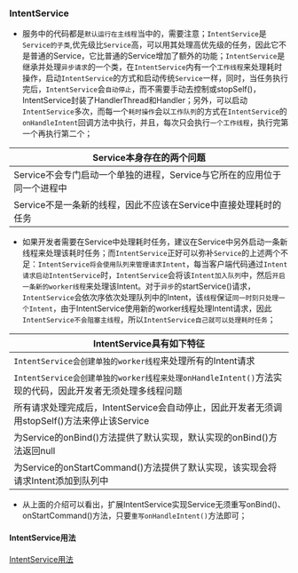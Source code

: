 ### IntentService
+ 服务中的代码都是`默认运行在主线程`当中的，需要注意；`IntentService`是`Service的子类`,优先级比`Service`高，可以用其处理高优先级的任务，因此它不是普通的Service，它比普通的Service增加了额外的功能；`IntentService`是继承并处理`异步请求`的一个类，在`IntentService`内有一个`工作线程`来处理耗时操作，启动`IntentService`的方式和启动传统`Service`一样，同时，当任务执行完后，`IntentService`会`自动停止`，而不需要手动去控制或stopSelf()，IntentService封装了HandlerThread和Handler；另外，可以启动`IntentService`多次，而每一个`耗时操作`会以`工作队列`的方式在`IntentService`的`onHandleIntent`回调方法中执行，并且，每次只会执行`一个工作线程`，执行完第一个再执行第二个；

|Service本身存在的两个问题|
|------|
|Service不会专门启动一个单独的进程，Service与它所在的应用位于同一个进程中|
|Service不是一条新的线程，因此不应该在Service中直接处理耗时的任务|

+ 如果开发者需要在Service中处理耗时任务，建议在Service中另外启动一条新线程来处理该耗时任务；而`IntentService`正好可以弥补`Service`的上述两个不足：`IntentService将会使用队列来管理请求Intent`，每当客户端代码通过`Intent请求启动IntentService`时，`IntentService`会将该`Intent加入队列`中，然后`开启一条新的worker线程`来处理该Intent。对于`异步`的startService()请求，`IntentService`会依次序依次处理队列中的Intent，该`线程`保证`同一时刻只处理一个Intent`，由于IntentService使用新的worker线程处理Intent请求，因此`IntentService不会阻塞主线程`，所以`IntentService自己就可以处理耗时任务`；

|IntentService具有如下特征|
|------|
|`IntentService会创建单独的worker线程`来处理所有的Intent请求|
|`IntentService会创建单独的worker线程来处理onHandleIntent()`方法实现的代码，因此开发者无须处理多线程问题|
|所有请求处理完成后，IntentService会自动停止，因此开发者无须调用stopSelf()方法来停止该Service|
|为Service的onBind()方法提供了默认实现，默认实现的onBind()方法返回null|
|为Service的onStartCommand()方法提供了默认实现，该实现会将请求Intent添加到队列中|

+ 从上面的介绍可以看出，扩展IntentService实现Service无须重写onBind()、onStartCommand()方法，只要`重写onHandleIntent()`方法即可；

#### IntentService用法
[IntentService用法](https://github.com/ningbaoqi/Handler/blob/master/README-IntentService.md)
